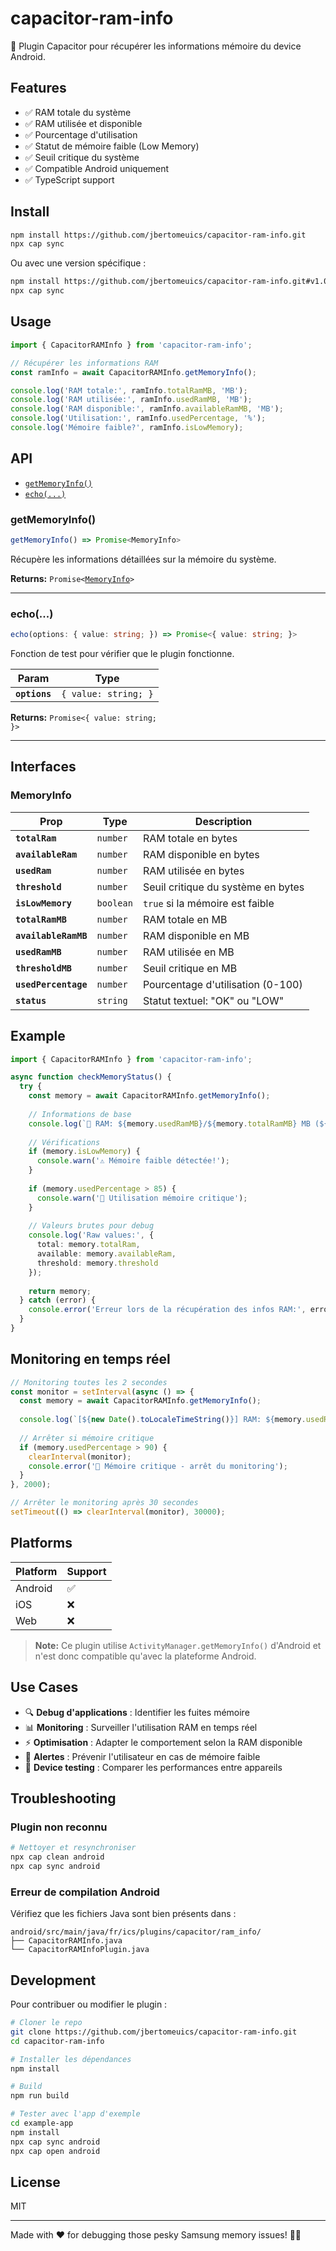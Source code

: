 # capacitor-ram-info

🚀 Plugin Capacitor pour récupérer les informations mémoire du device Android.

## Features

- ✅ RAM totale du système
- ✅ RAM utilisée et disponible
- ✅ Pourcentage d'utilisation
- ✅ Statut de mémoire faible (Low Memory)
- ✅ Seuil critique du système
- ✅ Compatible Android uniquement
- ✅ TypeScript support

## Install

```bash
npm install https://github.com/jbertomeuics/capacitor-ram-info.git
npx cap sync
```

Ou avec une version spécifique :

```bash
npm install https://github.com/jbertomeuics/capacitor-ram-info.git#v1.0.0
npx cap sync
```

## Usage

```typescript
import { CapacitorRAMInfo } from 'capacitor-ram-info';

// Récupérer les informations RAM
const ramInfo = await CapacitorRAMInfo.getMemoryInfo();

console.log('RAM totale:', ramInfo.totalRamMB, 'MB');
console.log('RAM utilisée:', ramInfo.usedRamMB, 'MB');
console.log('RAM disponible:', ramInfo.availableRamMB, 'MB');
console.log('Utilisation:', ramInfo.usedPercentage, '%');
console.log('Mémoire faible?', ramInfo.isLowMemory);
```

## API

<docgen-index>

* [`getMemoryInfo()`](#getmemoryinfo)
* [`echo(...)`](#echo)

</docgen-index>

<docgen-api>
<!--Update the source file JSDoc comments and rerun docgen to update the docs below-->

### getMemoryInfo()

```typescript
getMemoryInfo() => Promise<MemoryInfo>
```

Récupère les informations détaillées sur la mémoire du système.

**Returns:** <code>Promise&lt;<a href="#memoryinfo">MemoryInfo</a>&gt;</code>

--------------------

### echo(...)

```typescript
echo(options: { value: string; }) => Promise<{ value: string; }>
```

Fonction de test pour vérifier que le plugin fonctionne.

| Param         | Type                            |
| ------------- | ------------------------------- |
| **`options`** | <code>{ value: string; }</code> |

**Returns:** <code>Promise&lt;{ value: string; }&gt;</code>

--------------------

## Interfaces

### MemoryInfo

| Prop                | Type                 | Description                                    |
| ------------------- | -------------------- | ---------------------------------------------- |
| **`totalRam`**      | <code>number</code>  | RAM totale en bytes                            |
| **`availableRam`**  | <code>number</code>  | RAM disponible en bytes                        |
| **`usedRam`**       | <code>number</code>  | RAM utilisée en bytes                          |
| **`threshold`**     | <code>number</code>  | Seuil critique du système en bytes             |
| **`isLowMemory`**   | <code>boolean</code> | `true` si la mémoire est faible                |
| **`totalRamMB`**    | <code>number</code>  | RAM totale en MB                               |
| **`availableRamMB`** | <code>number</code>  | RAM disponible en MB                           |
| **`usedRamMB`**     | <code>number</code>  | RAM utilisée en MB                             |
| **`thresholdMB`**   | <code>number</code>  | Seuil critique en MB                           |
| **`usedPercentage`** | <code>number</code>  | Pourcentage d'utilisation (0-100)             |
| **`status`**        | <code>string</code>  | Statut textuel: "OK" ou "LOW"                 |

</docgen-api>

## Example

```typescript
import { CapacitorRAMInfo } from 'capacitor-ram-info';

async function checkMemoryStatus() {
  try {
    const memory = await CapacitorRAMInfo.getMemoryInfo();
    
    // Informations de base
    console.log(`📱 RAM: ${memory.usedRamMB}/${memory.totalRamMB} MB (${memory.usedPercentage}%)`);
    
    // Vérifications
    if (memory.isLowMemory) {
      console.warn('⚠️ Mémoire faible détectée!');
    }
    
    if (memory.usedPercentage > 85) {
      console.warn('🚨 Utilisation mémoire critique');
    }
    
    // Valeurs brutes pour debug
    console.log('Raw values:', {
      total: memory.totalRam,
      available: memory.availableRam,
      threshold: memory.threshold
    });
    
    return memory;
  } catch (error) {
    console.error('Erreur lors de la récupération des infos RAM:', error);
  }
}
```

## Monitoring en temps réel

```typescript
// Monitoring toutes les 2 secondes
const monitor = setInterval(async () => {
  const memory = await CapacitorRAMInfo.getMemoryInfo();
  
  console.log(`[${new Date().toLocaleTimeString()}] RAM: ${memory.usedRamMB}MB (${memory.usedPercentage}%)`);
  
  // Arrêter si mémoire critique
  if (memory.usedPercentage > 90) {
    clearInterval(monitor);
    console.error('🚨 Mémoire critique - arrêt du monitoring');
  }
}, 2000);

// Arrêter le monitoring après 30 secondes
setTimeout(() => clearInterval(monitor), 30000);
```

## Platforms

| Platform | Support |
|----------|---------|
| Android  | ✅      |
| iOS      | ❌      |
| Web      | ❌      |

> **Note:** Ce plugin utilise `ActivityManager.getMemoryInfo()` d'Android et n'est donc compatible qu'avec la plateforme Android.

## Use Cases

- 🔍 **Debug d'applications** : Identifier les fuites mémoire
- 📊 **Monitoring** : Surveiller l'utilisation RAM en temps réel  
- ⚡ **Optimisation** : Adapter le comportement selon la RAM disponible
- 🚨 **Alertes** : Prévenir l'utilisateur en cas de mémoire faible
- 📱 **Device testing** : Comparer les performances entre appareils

## Troubleshooting

### Plugin non reconnu
```bash
# Nettoyer et resynchroniser
npx cap clean android
npx cap sync android
```

### Erreur de compilation Android
Vérifiez que les fichiers Java sont bien présents dans :
```
android/src/main/java/fr/ics/plugins/capacitor/ram_info/
├── CapacitorRAMInfo.java
└── CapacitorRAMInfoPlugin.java
```

## Development

Pour contribuer ou modifier le plugin :

```bash
# Cloner le repo
git clone https://github.com/jbertomeuics/capacitor-ram-info.git
cd capacitor-ram-info

# Installer les dépendances
npm install

# Build
npm run build

# Tester avec l'app d'exemple
cd example-app
npm install
npx cap sync android
npx cap open android
```

## License

MIT

---

Made with ❤️ for debugging those pesky Samsung memory issues! 📱🔧